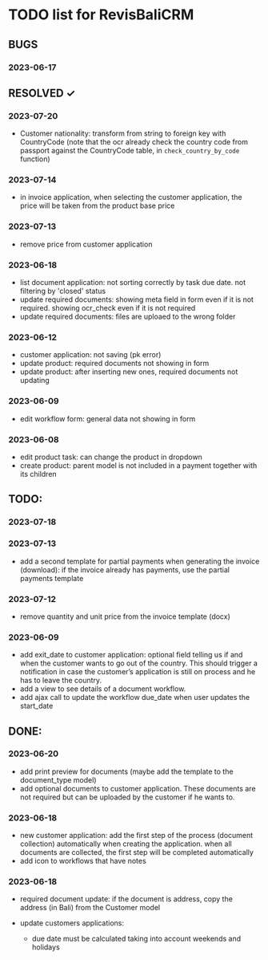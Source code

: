 # TODO list for RevisBaliCRM

## BUGS

### 2023-06-17

## RESOLVED ✓

### 2023-07-20
- Customer nationality: transform from string to foreign key with CountryCode (note that the ocr already check the country code from passport against the CountryCode table, in `check_country_by_code` function)

### 2023-07-14
- in invoice application, when selecting the customer application, the price will be taken from the product base price
### 2023-07-13
- remove price from customer application

### 2023-06-18
- list document application: not sorting correctly by task due date. not filtering by 'closed' status
- update required documents: showing meta field in form even if it is not required. showing ocr_check even if it is not required
- update required documents: files are uploaed to the wrong folder

### 2023-06-12
- customer application: not saving (pk error)
- update product: required documents not showing in form
- update product: after inserting new ones, required documents not updating
### 2023-06-09
- edit workflow form: general data not showing in form
### 2023-06-08
- edit product task: can change the product in dropdown
- create product: parent model is not included in a payment together with its children


## TODO:

### 2023-07-18

### 2023-07-13
- add a second template for partial payments when generating the invoice (download): if the invoice already has payments, use the partial payments template

### 2023-07-12
- remove quantity and unit price from the invoice template (docx)

### 2023-06-09
- add exit_date to customer application: optional field telling us if and when the customer wants to go out of the country. This should trigger a notification in case the customer’s application is still on process and he has to leave the country.
- add a view to see details of a document workflow.
- add ajax call to update the workflow due_date when user updates the start_date

## DONE:

### 2023-06-20
- add print preview for documents (maybe add the template to the document_type model)
- add optional documents to customer application. These documents are not required but can be uploaded by the customer if he wants to.

### 2023-06-18
- new customer application: add the first step of the process (document collection) automatically when creating the application. when all documents are collected, the first step will be completed automatically
- add icon to workflows that have notes
### 2023-06-18
- required document update: if the document is address, copy the address (in Bali) from the Customer model

- update customers applications:
  - due date must be calculated taking into account weekends and holidays